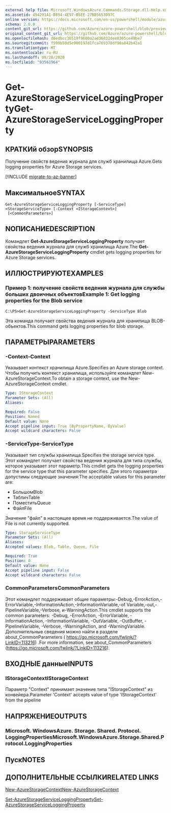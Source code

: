 ```yaml
---
external help file: Microsoft.WindowsAzure.Commands.Storage.dll-Help.xml
ms.assetid: 494291A1-D854-4E97-B5EE-27BB5653D97C
online version: https://docs.microsoft.com/en-us/powershell/module/azure.storage/get-azurestorageserviceloggingproperty
schema: 2.0.0
content_git_url: https://github.com/Azure/azure-powershell/blob/preview/src/Storage/Commands.Storage/help/Get-AzureStorageServiceLoggingProperty.md
original_content_git_url: https://github.com/Azure/azure-powershell/blob/preview/src/Storage/Commands.Storage/help/Get-AzureStorageServiceLoggingProperty.md
ms.openlocfilehash: d0edbcc3b519f9600a2ad36832dee0305ce49be7
ms.sourcegitcommit: f599b50d5e980197d1fca769378df90a842b42a1
ms.translationtype: MT
ms.contentlocale: ru-RU
ms.lasthandoff: 08/20/2020
ms.locfileid: "93561964"
---
```

# <span data-ttu-id="95cd5-101">Get-AzureStorageServiceLoggingProperty</span><span class="sxs-lookup"><span data-stu-id="95cd5-101">Get-AzureStorageServiceLoggingProperty</span></span>

## <span data-ttu-id="95cd5-102">КРАТКИй обзор</span><span class="sxs-lookup"><span data-stu-id="95cd5-102">SYNOPSIS</span></span>
<span data-ttu-id="95cd5-103">Получение свойств ведения журнала для служб хранилища Azure.</span><span class="sxs-lookup"><span data-stu-id="95cd5-103">Gets logging properties for Azure Storage services.</span></span>

[!INCLUDE [migrate-to-az-banner](../../includes/migrate-to-az-banner.md)]

## <span data-ttu-id="95cd5-104">Максимальное</span><span class="sxs-lookup"><span data-stu-id="95cd5-104">SYNTAX</span></span>

```
Get-AzureStorageServiceLoggingProperty [-ServiceType] <StorageServiceType> [-Context <IStorageContext>]
 [<CommonParameters>]
```

## <span data-ttu-id="95cd5-105">NОПИСАНИЕ</span><span class="sxs-lookup"><span data-stu-id="95cd5-105">DESCRIPTION</span></span>
<span data-ttu-id="95cd5-106">Командлет **Get-AzureStorageServiceLoggingProperty** получает свойства ведения журнала для служб хранилища Azure.</span><span class="sxs-lookup"><span data-stu-id="95cd5-106">The **Get-AzureStorageServiceLoggingProperty** cmdlet gets logging properties for Azure Storage services.</span></span>

## <span data-ttu-id="95cd5-107">ИЛЛЮСТРИРУЮТ</span><span class="sxs-lookup"><span data-stu-id="95cd5-107">EXAMPLES</span></span>

### <span data-ttu-id="95cd5-108">Пример 1: получение свойств ведения журнала для службы больших двоичных объектов</span><span class="sxs-lookup"><span data-stu-id="95cd5-108">Example 1: Get logging properties for the Blob service</span></span>
```
C:\PS>Get-AzureStorageServiceLoggingProperty -ServiceType Blob
```

<span data-ttu-id="95cd5-109">Эта команда получает свойства ведения журнала для хранилища BLOB-объектов.</span><span class="sxs-lookup"><span data-stu-id="95cd5-109">This command gets logging properties for blob storage.</span></span>

## <span data-ttu-id="95cd5-110">ПАРАМЕТРЫ</span><span class="sxs-lookup"><span data-stu-id="95cd5-110">PARAMETERS</span></span>

### <span data-ttu-id="95cd5-111">-Context</span><span class="sxs-lookup"><span data-stu-id="95cd5-111">-Context</span></span>
<span data-ttu-id="95cd5-112">Указывает контекст хранилища Azure.</span><span class="sxs-lookup"><span data-stu-id="95cd5-112">Specifies an Azure storage context.</span></span>
<span data-ttu-id="95cd5-113">Чтобы получить контекст хранилища, используйте командлет New-AzureStorageContext.</span><span class="sxs-lookup"><span data-stu-id="95cd5-113">To obtain a storage context, use the New-AzureStorageContext cmdlet.</span></span>

```yaml
Type: IStorageContext
Parameter Sets: (All)
Aliases: 

Required: False
Position: Named
Default value: None
Accept pipeline input: True (ByPropertyName, ByValue)
Accept wildcard characters: False
```

### <span data-ttu-id="95cd5-114">-ServiceType</span><span class="sxs-lookup"><span data-stu-id="95cd5-114">-ServiceType</span></span>
<span data-ttu-id="95cd5-115">Указывает тип службы хранилища.</span><span class="sxs-lookup"><span data-stu-id="95cd5-115">Specifies the storage service type.</span></span>
<span data-ttu-id="95cd5-116">Этот командлет получает свойства ведения журнала для типа службы, которое указывает этот параметр.</span><span class="sxs-lookup"><span data-stu-id="95cd5-116">This cmdlet gets the logging properties for the service type that this parameter specifies.</span></span>
<span data-ttu-id="95cd5-117">Для этого параметра допустимы следующие значения:</span><span class="sxs-lookup"><span data-stu-id="95cd5-117">The acceptable values for this parameter are:</span></span>

- <span data-ttu-id="95cd5-118">Большом</span><span class="sxs-lookup"><span data-stu-id="95cd5-118">Blob</span></span> 
- <span data-ttu-id="95cd5-119">Таблич</span><span class="sxs-lookup"><span data-stu-id="95cd5-119">Table</span></span>
- <span data-ttu-id="95cd5-120">Поместить</span><span class="sxs-lookup"><span data-stu-id="95cd5-120">Queue</span></span>
- <span data-ttu-id="95cd5-121">Файл</span><span class="sxs-lookup"><span data-stu-id="95cd5-121">File</span></span>

<span data-ttu-id="95cd5-122">Значение "файл" в настоящее время не поддерживается.</span><span class="sxs-lookup"><span data-stu-id="95cd5-122">The value of File is not currently supported.</span></span>

```yaml
Type: StorageServiceType
Parameter Sets: (All)
Aliases: 
Accepted values: Blob, Table, Queue, File

Required: True
Position: 0
Default value: None
Accept pipeline input: False
Accept wildcard characters: False
```

### <span data-ttu-id="95cd5-123">CommonParameters</span><span class="sxs-lookup"><span data-stu-id="95cd5-123">CommonParameters</span></span>
<span data-ttu-id="95cd5-124">Этот командлет поддерживает общие параметры:-Debug,-ErrorAction,-ErrorVariable,-InformationAction,-InformationVariable,-of Variable,-out,-PipelineVariable,-Verbose, и-WarningAction.</span><span class="sxs-lookup"><span data-stu-id="95cd5-124">This cmdlet supports the common parameters: -Debug, -ErrorAction, -ErrorVariable, -InformationAction, -InformationVariable, -OutVariable, -OutBuffer, -PipelineVariable, -Verbose, -WarningAction, and -WarningVariable.</span></span> <span data-ttu-id="95cd5-125">Дополнительные сведения можно найти в разделе about_CommonParameters ( https://go.microsoft.com/fwlink/?LinkID=113216) .</span><span class="sxs-lookup"><span data-stu-id="95cd5-125">For more information, see about_CommonParameters (https://go.microsoft.com/fwlink/?LinkID=113216).</span></span>

## <span data-ttu-id="95cd5-126">ВХОДНЫЕ данные</span><span class="sxs-lookup"><span data-stu-id="95cd5-126">INPUTS</span></span>

### <span data-ttu-id="95cd5-127">IStorageContext</span><span class="sxs-lookup"><span data-stu-id="95cd5-127">IStorageContext</span></span>

<span data-ttu-id="95cd5-128">Параметр "Context" принимает значение типа "IStorageContext" из конвейера.</span><span class="sxs-lookup"><span data-stu-id="95cd5-128">Parameter 'Context' accepts value of type 'IStorageContext' from the pipeline</span></span>

## <span data-ttu-id="95cd5-129">НАПРЯЖЕНИЕ</span><span class="sxs-lookup"><span data-stu-id="95cd5-129">OUTPUTS</span></span>

### <span data-ttu-id="95cd5-130">Microsoft. WindowsAzure. Storage. Shared. Protocol. LoggingProperties</span><span class="sxs-lookup"><span data-stu-id="95cd5-130">Microsoft.WindowsAzure.Storage.Shared.Protocol.LoggingProperties</span></span>

## <span data-ttu-id="95cd5-131">Пуск</span><span class="sxs-lookup"><span data-stu-id="95cd5-131">NOTES</span></span>

## <span data-ttu-id="95cd5-132">ДОПОЛНИТЕЛЬНЫЕ ССЫЛКИ</span><span class="sxs-lookup"><span data-stu-id="95cd5-132">RELATED LINKS</span></span>

[<span data-ttu-id="95cd5-133">New-AzureStorageContext</span><span class="sxs-lookup"><span data-stu-id="95cd5-133">New-AzureStorageContext</span></span>](./New-AzureStorageContext.md)

[<span data-ttu-id="95cd5-134">Set-AzureStorageServiceLoggingProperty</span><span class="sxs-lookup"><span data-stu-id="95cd5-134">Set-AzureStorageServiceLoggingProperty</span></span>](./Set-AzureStorageServiceLoggingProperty.md)


